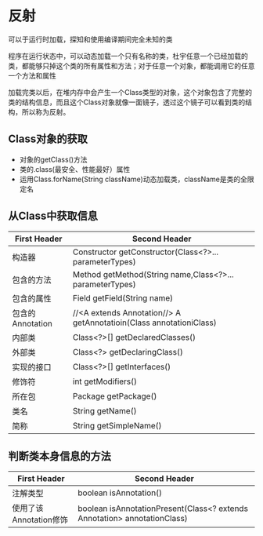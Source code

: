 # 反射 #
可以于运行时加载，探知和使用编译期间完全未知的类

程序在运行状态中，可以动态加载一个只有名称的类，杜宇任意一个已经加载的类，都能够只掉这个类的所有属性和方法；对于任意一个对象，都能调用它的任意一个方法和属性

加载完类以后，在堆内存中会产生一个Class类型的对象，这个对象包含了完整的类的结构信息，而且这个Class对象就像一面镜子，透过这个镜子可以看到类的结构，所以称为反射。

## Class对象的获取 ##

- 对象的getClass()方法
- 类的.class(最安全、性能最好）属性
- 运用Class.forName(String className)动态加载类，className是类的全限定名

## 从Class中获取信息 ##

First Header  | Second Header
------------- | -------------
构造器  | Constructor<T> getConstructor(Class<?>... parameterTypes)
包含的方法  | Method getMethod(String name,Class<?>... parameterTypes)
包含的属性  | Field getField(String name)
包含的Annotation  | //<A extends Annotation//> A getAnnotatioin(Class<A> annotationiClass)
内部类  | Class<?>[] getDeclaredClasses()
外部类  | Class<?> getDeclaringClass()
实现的接口  | Class<?>[] getInterfaces()
修饰符  | int getModifiers()
所在包  | Package getPackage()
类名  | String getName()
简称  | String getSimpleName()

## 判断类本身信息的方法 ##
First Header  | Second Header
------------- | -------------
注解类型 | boolean isAnnotation()
使用了该Annotation修饰 | boolean isAnnotationPresent(Class<? extends Annotation> annotationClass)

